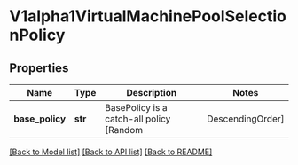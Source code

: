 # V1alpha1VirtualMachinePoolSelectionPolicy

## Properties
Name | Type | Description | Notes
------------ | ------------- | ------------- | -------------
**base_policy** | **str** | BasePolicy is a catch-all policy [Random|DescendingOrder] | [optional] 

[[Back to Model list]](../README.md#documentation-for-models) [[Back to API list]](../README.md#documentation-for-api-endpoints) [[Back to README]](../README.md)


